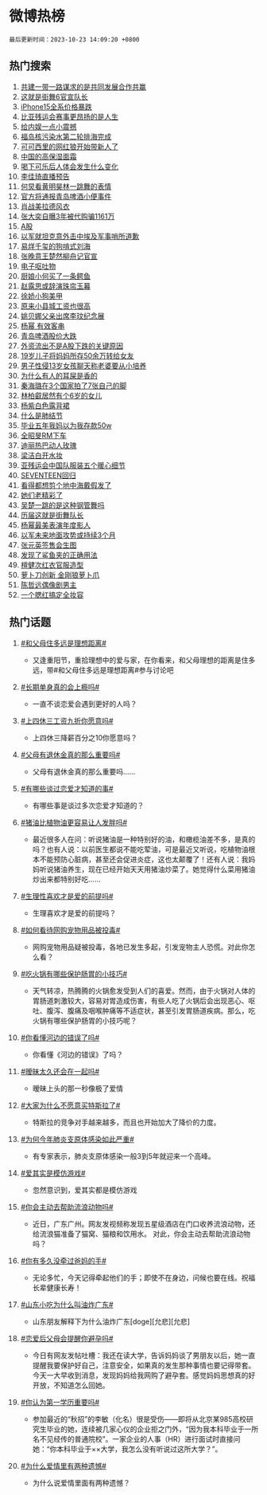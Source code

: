 # 微博热榜

`最后更新时间：2023-10-23 14:09:20 +0800`

## 热门搜索

1. [共建一带一路谋求的是共同发展合作共赢](https://m.weibo.cn/search?containerid=100103type%3D1%26t%3D10%26q%3D%23%E5%85%B1%E5%BB%BA%E4%B8%80%E5%B8%A6%E4%B8%80%E8%B7%AF%E8%B0%8B%E6%B1%82%E7%9A%84%E6%98%AF%E5%85%B1%E5%90%8C%E5%8F%91%E5%B1%95%E5%90%88%E4%BD%9C%E5%85%B1%E8%B5%A2%23&stream_entry_id=51&isnewpage=1&extparam=seat%3D1%26stream_entry_id%3D51%26q%3D%2523%25E5%2585%25B1%25E5%25BB%25BA%25E4%25B8%2580%25E5%25B8%25A6%25E4%25B8%2580%25E8%25B7%25AF%25E8%25B0%258B%25E6%25B1%2582%25E7%259A%2584%25E6%2598%25AF%25E5%2585%25B1%25E5%2590%258C%25E5%258F%2591%25E5%25B1%2595%25E5%2590%2588%25E4%25BD%259C%25E5%2585%25B1%25E8%25B5%25A2%2523%26c_type%3D51%26dgr%3D0%26cate%3D10103%26pos%3D0%26filter_type%3Drealtimehot%26display_time%3D1698041359%26pre_seqid%3D169804135913408175184)
1. [这就是街舞6官宣队长](https://m.weibo.cn/search?containerid=100103type%3D1%26t%3D10%26q%3D%23%E8%BF%99%E5%B0%B1%E6%98%AF%E8%A1%97%E8%88%9E6%E5%AE%98%E5%AE%A3%E9%98%9F%E9%95%BF%23&stream_entry_id=31&isnewpage=1&extparam=seat%3D1%26flag%3D2%26stream_entry_id%3D31%26filter_type%3Drealtimehot%26c_type%3D31%26dgr%3D0%26band_rank%3D1%26q%3D%2523%25E8%25BF%2599%25E5%25B0%25B1%25E6%2598%25AF%25E8%25A1%2597%25E8%2588%259E6%25E5%25AE%2598%25E5%25AE%25A3%25E9%2598%259F%25E9%2595%25BF%2523%26pos%3D0%26realpos%3D1%26lcate%3D5001%26cate%3D5001%26display_time%3D1698041359%26pre_seqid%3D169804135913408175184)
1. [iPhone15全系价格暴跌](https://m.weibo.cn/search?containerid=100103type%3D1%26t%3D10%26q%3D%23iPhone15%E5%85%A8%E7%B3%BB%E4%BB%B7%E6%A0%BC%E6%9A%B4%E8%B7%8C%23&stream_entry_id=31&isnewpage=1&extparam=seat%3D1%26flag%3D2%26stream_entry_id%3D31%26filter_type%3Drealtimehot%26c_type%3D31%26dgr%3D0%26band_rank%3D2%26q%3D%2523iPhone15%25E5%2585%25A8%25E7%25B3%25BB%25E4%25BB%25B7%25E6%25A0%25BC%25E6%259A%25B4%25E8%25B7%258C%2523%26pos%3D1%26realpos%3D2%26lcate%3D5001%26cate%3D5001%26display_time%3D1698041359%26pre_seqid%3D169804135913408175184)
1. [比亚残运会赛事更昂扬的是人生](https://m.weibo.cn/search?containerid=100103type%3D1%26t%3D10%26q%3D%23%E6%AF%94%E4%BA%9A%E6%AE%8B%E8%BF%90%E4%BC%9A%E8%B5%9B%E4%BA%8B%E6%9B%B4%E6%98%82%E6%89%AC%E7%9A%84%E6%98%AF%E4%BA%BA%E7%94%9F%23&stream_entry_id=31&isnewpage=1&extparam=seat%3D1%26flag%3D0%26stream_entry_id%3D31%26filter_type%3Drealtimehot%26c_type%3D31%26dgr%3D0%26band_rank%3D3%26q%3D%2523%25E6%25AF%2594%25E4%25BA%259A%25E6%25AE%258B%25E8%25BF%2590%25E4%25BC%259A%25E8%25B5%259B%25E4%25BA%258B%25E6%259B%25B4%25E6%2598%2582%25E6%2589%25AC%25E7%259A%2584%25E6%2598%25AF%25E4%25BA%25BA%25E7%2594%259F%2523%26pos%3D2%26realpos%3D3%26lcate%3D5001%26cate%3D5001%26display_time%3D1698041359%26pre_seqid%3D169804135913408175184)
1. [给内娱一点小震撼](https://m.weibo.cn/search?containerid=100103type%3D1%26t%3D10%26q%3D%23%E7%BB%99%E5%86%85%E5%A8%B1%E4%B8%80%E7%82%B9%E5%B0%8F%E9%9C%87%E6%92%BC%23&stream_entry_id=31&isnewpage=1&extparam=seat%3D1%26flag%3D1%26stream_entry_id%3D31%26filter_type%3Drealtimehot%26c_type%3D31%26dgr%3D0%26band_rank%3D4%26q%3D%2523%25E7%25BB%2599%25E5%2586%2585%25E5%25A8%25B1%25E4%25B8%2580%25E7%2582%25B9%25E5%25B0%258F%25E9%259C%2587%25E6%2592%25BC%2523%26pos%3D3%26realpos%3D4%26lcate%3D5001%26cate%3D5001%26display_time%3D1698041359%26pre_seqid%3D169804135913408175184)
1. [福岛核污染水第二轮排海完成](https://m.weibo.cn/search?containerid=100103type%3D1%26t%3D10%26q%3D%23%E7%A6%8F%E5%B2%9B%E6%A0%B8%E6%B1%A1%E6%9F%93%E6%B0%B4%E7%AC%AC%E4%BA%8C%E8%BD%AE%E6%8E%92%E6%B5%B7%E5%AE%8C%E6%88%90%23&stream_entry_id=31&isnewpage=1&extparam=seat%3D1%26flag%3D1%26stream_entry_id%3D31%26filter_type%3Drealtimehot%26c_type%3D31%26dgr%3D0%26band_rank%3D5%26q%3D%2523%25E7%25A6%258F%25E5%25B2%259B%25E6%25A0%25B8%25E6%25B1%25A1%25E6%259F%2593%25E6%25B0%25B4%25E7%25AC%25AC%25E4%25BA%258C%25E8%25BD%25AE%25E6%258E%2592%25E6%25B5%25B7%25E5%25AE%258C%25E6%2588%2590%2523%26pos%3D4%26realpos%3D5%26lcate%3D5001%26cate%3D5001%26display_time%3D1698041359%26pre_seqid%3D169804135913408175184)
1. [可可西里的网红狼开始带新人了](https://m.weibo.cn/search?containerid=100103type%3D1%26t%3D10%26q%3D%23%E5%8F%AF%E5%8F%AF%E8%A5%BF%E9%87%8C%E7%9A%84%E7%BD%91%E7%BA%A2%E7%8B%BC%E5%BC%80%E5%A7%8B%E5%B8%A6%E6%96%B0%E4%BA%BA%E4%BA%86%23&stream_entry_id=31&isnewpage=1&extparam=seat%3D1%26flag%3D1%26stream_entry_id%3D31%26filter_type%3Drealtimehot%26c_type%3D31%26dgr%3D0%26band_rank%3D6%26q%3D%2523%25E5%258F%25AF%25E5%258F%25AF%25E8%25A5%25BF%25E9%2587%258C%25E7%259A%2584%25E7%25BD%2591%25E7%25BA%25A2%25E7%258B%25BC%25E5%25BC%2580%25E5%25A7%258B%25E5%25B8%25A6%25E6%2596%25B0%25E4%25BA%25BA%25E4%25BA%2586%2523%26pos%3D5%26realpos%3D6%26lcate%3D5001%26cate%3D5001%26display_time%3D1698041359%26pre_seqid%3D169804135913408175184)
1. [中国的高保湿面霜](https://m.weibo.cn/search?containerid=100103type%3D1%26t%3D10%26q%3D%23%E4%B8%AD%E5%9B%BD%E7%9A%84%E9%AB%98%E4%BF%9D%E6%B9%BF%E9%9D%A2%E9%9C%9C%23&stream_entry_id=31&isnewpage=1&extparam=seat%3D1%26stream_entry_id%3D31%26filter_type%3Drealtimehot%26c_type%3D31%26adid%3D208569%26band_rank%3D7%26is_ad_pos%3D1%26dgr%3D0%26pos%3D6%26cate%3D5001%26lcate%3D5001%26topic_ad%3D1%26q%3D%2523%25E4%25B8%25AD%25E5%259B%25BD%25E7%259A%2584%25E9%25AB%2598%25E4%25BF%259D%25E6%25B9%25BF%25E9%259D%25A2%25E9%259C%259C%2523%26display_time%3D1698041359%26pre_seqid%3D169804135913408175184)
1. [喝下可乐后人体会发生什么变化](https://m.weibo.cn/search?containerid=100103type%3D1%26t%3D10%26q%3D%E5%96%9D%E4%B8%8B%E5%8F%AF%E4%B9%90%E5%90%8E%E4%BA%BA%E4%BD%93%E4%BC%9A%E5%8F%91%E7%94%9F%E4%BB%80%E4%B9%88%E5%8F%98%E5%8C%96&stream_entry_id=31&isnewpage=1&extparam=seat%3D1%26flag%3D1%26stream_entry_id%3D31%26filter_type%3Drealtimehot%26c_type%3D31%26dgr%3D0%26band_rank%3D7%26q%3D%25E5%2596%259D%25E4%25B8%258B%25E5%258F%25AF%25E4%25B9%2590%25E5%2590%258E%25E4%25BA%25BA%25E4%25BD%2593%25E4%25BC%259A%25E5%258F%2591%25E7%2594%259F%25E4%25BB%2580%25E4%25B9%2588%25E5%258F%2598%25E5%258C%2596%26pos%3D7%26realpos%3D7%26lcate%3D5001%26cate%3D5001%26display_time%3D1698041359%26pre_seqid%3D169804135913408175184)
1. [李佳琦直播预告](https://m.weibo.cn/search?containerid=100103type%3D1%26t%3D10%26q%3D%E6%9D%8E%E4%BD%B3%E7%90%A6%E7%9B%B4%E6%92%AD%E9%A2%84%E5%91%8A&stream_entry_id=31&isnewpage=1&extparam=seat%3D1%26flag%3D0%26stream_entry_id%3D31%26filter_type%3Drealtimehot%26c_type%3D31%26dgr%3D0%26band_rank%3D8%26q%3D%25E6%259D%258E%25E4%25BD%25B3%25E7%2590%25A6%25E7%259B%25B4%25E6%2592%25AD%25E9%25A2%2584%25E5%2591%258A%26pos%3D8%26realpos%3D8%26lcate%3D5001%26cate%3D5001%26display_time%3D1698041359%26pre_seqid%3D169804135913408175184)
1. [何炅看黄明昊林一跳舞的表情](https://m.weibo.cn/search?containerid=100103type%3D1%26t%3D10%26q%3D%23%E4%BD%95%E7%82%85%E7%9C%8B%E9%BB%84%E6%98%8E%E6%98%8A%E6%9E%97%E4%B8%80%E8%B7%B3%E8%88%9E%E7%9A%84%E8%A1%A8%E6%83%85%23&stream_entry_id=31&isnewpage=1&extparam=seat%3D1%26flag%3D1%26stream_entry_id%3D31%26filter_type%3Drealtimehot%26c_type%3D31%26dgr%3D0%26band_rank%3D9%26q%3D%2523%25E4%25BD%2595%25E7%2582%2585%25E7%259C%258B%25E9%25BB%2584%25E6%2598%258E%25E6%2598%258A%25E6%259E%2597%25E4%25B8%2580%25E8%25B7%25B3%25E8%2588%259E%25E7%259A%2584%25E8%25A1%25A8%25E6%2583%2585%2523%26pos%3D9%26realpos%3D9%26lcate%3D5001%26cate%3D5001%26display_time%3D1698041359%26pre_seqid%3D169804135913408175184)
1. [官方将通报青岛啤酒小便事件](https://m.weibo.cn/search?containerid=100103type%3D1%26t%3D10%26q%3D%23%E5%AE%98%E6%96%B9%E5%B0%86%E9%80%9A%E6%8A%A5%E9%9D%92%E5%B2%9B%E5%95%A4%E9%85%92%E5%B0%8F%E4%BE%BF%E4%BA%8B%E4%BB%B6%23&stream_entry_id=31&isnewpage=1&extparam=seat%3D1%26flag%3D1%26stream_entry_id%3D31%26filter_type%3Drealtimehot%26c_type%3D31%26dgr%3D0%26band_rank%3D10%26q%3D%2523%25E5%25AE%2598%25E6%2596%25B9%25E5%25B0%2586%25E9%2580%259A%25E6%258A%25A5%25E9%259D%2592%25E5%25B2%259B%25E5%2595%25A4%25E9%2585%2592%25E5%25B0%258F%25E4%25BE%25BF%25E4%25BA%258B%25E4%25BB%25B6%2523%26pos%3D10%26realpos%3D10%26lcate%3D5001%26cate%3D5001%26display_time%3D1698041359%26pre_seqid%3D169804135913408175184)
1. [肖战美拉德风衣](https://m.weibo.cn/search?containerid=100103type%3D1%26t%3D10%26q%3D%23%E8%82%96%E6%88%98%E7%BE%8E%E6%8B%89%E5%BE%B7%E9%A3%8E%E8%A1%A3%23&stream_entry_id=31&isnewpage=1&extparam=seat%3D1%26flag%3D1%26stream_entry_id%3D31%26filter_type%3Drealtimehot%26c_type%3D31%26dgr%3D0%26band_rank%3D11%26q%3D%2523%25E8%2582%2596%25E6%2588%2598%25E7%25BE%258E%25E6%258B%2589%25E5%25BE%25B7%25E9%25A3%258E%25E8%25A1%25A3%2523%26pos%3D11%26realpos%3D11%26lcate%3D5001%26cate%3D5001%26display_time%3D1698041359%26pre_seqid%3D169804135913408175184)
1. [张大奕自曝3年被代购骗1161万](https://m.weibo.cn/search?containerid=100103type%3D1%26t%3D10%26q%3D%23%E5%BC%A0%E5%A4%A7%E5%A5%95%E8%87%AA%E6%9B%9D3%E5%B9%B4%E8%A2%AB%E4%BB%A3%E8%B4%AD%E9%AA%971161%E4%B8%87%23&stream_entry_id=31&isnewpage=1&extparam=seat%3D1%26flag%3D2%26stream_entry_id%3D31%26filter_type%3Drealtimehot%26c_type%3D31%26dgr%3D0%26band_rank%3D12%26q%3D%2523%25E5%25BC%25A0%25E5%25A4%25A7%25E5%25A5%2595%25E8%2587%25AA%25E6%259B%259D3%25E5%25B9%25B4%25E8%25A2%25AB%25E4%25BB%25A3%25E8%25B4%25AD%25E9%25AA%25971161%25E4%25B8%2587%2523%26pos%3D12%26realpos%3D12%26lcate%3D5001%26cate%3D5001%26display_time%3D1698041359%26pre_seqid%3D169804135913408175184)
1. [A股](https://m.weibo.cn/search?containerid=100103type%3D1%26t%3D10%26q%3DA%E8%82%A1&stream_entry_id=31&isnewpage=1&extparam=seat%3D1%26flag%3D0%26stream_entry_id%3D31%26filter_type%3Drealtimehot%26c_type%3D31%26dgr%3D0%26band_rank%3D13%26q%3DA%25E8%2582%25A1%26pos%3D13%26realpos%3D13%26lcate%3D5001%26cate%3D5001%26display_time%3D1698041359%26pre_seqid%3D169804135913408175184)
1. [以军就坦克意外击中埃及军事哨所道歉](https://m.weibo.cn/search?containerid=100103type%3D1%26t%3D10%26q%3D%23%E4%BB%A5%E5%86%9B%E5%B0%B1%E5%9D%A6%E5%85%8B%E6%84%8F%E5%A4%96%E5%87%BB%E4%B8%AD%E5%9F%83%E5%8F%8A%E5%86%9B%E4%BA%8B%E5%93%A8%E6%89%80%E9%81%93%E6%AD%89%23&stream_entry_id=31&isnewpage=1&extparam=seat%3D1%26flag%3D0%26stream_entry_id%3D31%26filter_type%3Drealtimehot%26c_type%3D31%26dgr%3D0%26band_rank%3D14%26q%3D%2523%25E4%25BB%25A5%25E5%2586%259B%25E5%25B0%25B1%25E5%259D%25A6%25E5%2585%258B%25E6%2584%258F%25E5%25A4%2596%25E5%2587%25BB%25E4%25B8%25AD%25E5%259F%2583%25E5%258F%258A%25E5%2586%259B%25E4%25BA%258B%25E5%2593%25A8%25E6%2589%2580%25E9%2581%2593%25E6%25AD%2589%2523%26pos%3D14%26realpos%3D14%26lcate%3D5001%26cate%3D5001%26display_time%3D1698041359%26pre_seqid%3D169804135913408175184)
1. [易烊千玺的狗啃式刘海](https://m.weibo.cn/search?containerid=100103type%3D1%26t%3D10%26q%3D%23%E6%98%93%E7%83%8A%E5%8D%83%E7%8E%BA%E7%9A%84%E7%8B%97%E5%95%83%E5%BC%8F%E5%88%98%E6%B5%B7%23&stream_entry_id=31&isnewpage=1&extparam=seat%3D1%26flag%3D0%26stream_entry_id%3D31%26filter_type%3Drealtimehot%26c_type%3D31%26dgr%3D0%26band_rank%3D15%26q%3D%2523%25E6%2598%2593%25E7%2583%258A%25E5%258D%2583%25E7%258E%25BA%25E7%259A%2584%25E7%258B%2597%25E5%2595%2583%25E5%25BC%258F%25E5%2588%2598%25E6%25B5%25B7%2523%26pos%3D15%26realpos%3D15%26lcate%3D5001%26cate%3D5001%26display_time%3D1698041359%26pre_seqid%3D169804135913408175184)
1. [张晚意王楚然柳舟记官宣](https://m.weibo.cn/search?containerid=100103type%3D1%26t%3D10%26q%3D%23%E5%BC%A0%E6%99%9A%E6%84%8F%E7%8E%8B%E6%A5%9A%E7%84%B6%E6%9F%B3%E8%88%9F%E8%AE%B0%E5%AE%98%E5%AE%A3%23&stream_entry_id=31&isnewpage=1&extparam=seat%3D1%26flag%3D0%26stream_entry_id%3D31%26filter_type%3Drealtimehot%26c_type%3D31%26dgr%3D0%26band_rank%3D16%26q%3D%2523%25E5%25BC%25A0%25E6%2599%259A%25E6%2584%258F%25E7%258E%258B%25E6%25A5%259A%25E7%2584%25B6%25E6%259F%25B3%25E8%2588%259F%25E8%25AE%25B0%25E5%25AE%2598%25E5%25AE%25A3%2523%26pos%3D16%26realpos%3D16%26lcate%3D5001%26cate%3D5001%26display_time%3D1698041359%26pre_seqid%3D169804135913408175184)
1. [电子呕吐物](https://m.weibo.cn/search?containerid=100103type%3D1%26t%3D10%26q%3D%E7%94%B5%E5%AD%90%E5%91%95%E5%90%90%E7%89%A9&stream_entry_id=31&isnewpage=1&extparam=seat%3D1%26flag%3D0%26stream_entry_id%3D31%26filter_type%3Drealtimehot%26c_type%3D31%26dgr%3D0%26band_rank%3D17%26q%3D%25E7%2594%25B5%25E5%25AD%2590%25E5%2591%2595%25E5%2590%2590%25E7%2589%25A9%26pos%3D17%26realpos%3D17%26lcate%3D5001%26cate%3D5001%26display_time%3D1698041359%26pre_seqid%3D169804135913408175184)
1. [厨娘小何买了一条鳄鱼](https://m.weibo.cn/search?containerid=100103type%3D1%26t%3D10%26q%3D%23%E5%8E%A8%E5%A8%98%E5%B0%8F%E4%BD%95%E4%B9%B0%E4%BA%86%E4%B8%80%E6%9D%A1%E9%B3%84%E9%B1%BC%23&stream_entry_id=31&isnewpage=1&extparam=seat%3D1%26flag%3D0%26stream_entry_id%3D31%26filter_type%3Drealtimehot%26c_type%3D31%26dgr%3D0%26band_rank%3D18%26q%3D%2523%25E5%258E%25A8%25E5%25A8%2598%25E5%25B0%258F%25E4%25BD%2595%25E4%25B9%25B0%25E4%25BA%2586%25E4%25B8%2580%25E6%259D%25A1%25E9%25B3%2584%25E9%25B1%25BC%2523%26pos%3D18%26realpos%3D18%26lcate%3D5001%26cate%3D5001%26display_time%3D1698041359%26pre_seqid%3D169804135913408175184)
1. [赵露思或辞演珠帘玉幕](https://m.weibo.cn/search?containerid=100103type%3D1%26t%3D10%26q%3D%E8%B5%B5%E9%9C%B2%E6%80%9D%E6%88%96%E8%BE%9E%E6%BC%94%E7%8F%A0%E5%B8%98%E7%8E%89%E5%B9%95&stream_entry_id=31&isnewpage=1&extparam=seat%3D1%26flag%3D0%26stream_entry_id%3D31%26filter_type%3Drealtimehot%26c_type%3D31%26dgr%3D0%26band_rank%3D19%26q%3D%25E8%25B5%25B5%25E9%259C%25B2%25E6%2580%259D%25E6%2588%2596%25E8%25BE%259E%25E6%25BC%2594%25E7%258F%25A0%25E5%25B8%2598%25E7%258E%2589%25E5%25B9%2595%26pos%3D19%26realpos%3D19%26lcate%3D5001%26cate%3D5001%26display_time%3D1698041359%26pre_seqid%3D169804135913408175184)
1. [徐娇小狗美甲](https://m.weibo.cn/search?containerid=100103type%3D1%26t%3D10%26q%3D%23%E5%BE%90%E5%A8%87%E5%B0%8F%E7%8B%97%E7%BE%8E%E7%94%B2%23&stream_entry_id=31&isnewpage=1&extparam=seat%3D1%26flag%3D0%26stream_entry_id%3D31%26filter_type%3Drealtimehot%26c_type%3D31%26dgr%3D0%26band_rank%3D20%26q%3D%2523%25E5%25BE%2590%25E5%25A8%2587%25E5%25B0%258F%25E7%258B%2597%25E7%25BE%258E%25E7%2594%25B2%2523%26pos%3D20%26realpos%3D20%26lcate%3D5001%26cate%3D5001%26display_time%3D1698041359%26pre_seqid%3D169804135913408175184)
1. [原来小县城工资也很高](https://m.weibo.cn/search?containerid=100103type%3D1%26t%3D10%26q%3D%23%E5%8E%9F%E6%9D%A5%E5%B0%8F%E5%8E%BF%E5%9F%8E%E5%B7%A5%E8%B5%84%E4%B9%9F%E5%BE%88%E9%AB%98%23&stream_entry_id=31&isnewpage=1&extparam=seat%3D1%26flag%3D1%26stream_entry_id%3D31%26filter_type%3Drealtimehot%26c_type%3D31%26dgr%3D0%26band_rank%3D21%26q%3D%2523%25E5%258E%259F%25E6%259D%25A5%25E5%25B0%258F%25E5%258E%25BF%25E5%259F%258E%25E5%25B7%25A5%25E8%25B5%2584%25E4%25B9%259F%25E5%25BE%2588%25E9%25AB%2598%2523%26pos%3D21%26realpos%3D21%26lcate%3D5001%26cate%3D5001%26display_time%3D1698041359%26pre_seqid%3D169804135913408175184)
1. [姚贝娜父亲出席李玟纪念展](https://m.weibo.cn/search?containerid=100103type%3D1%26t%3D10%26q%3D%23%E5%A7%9A%E8%B4%9D%E5%A8%9C%E7%88%B6%E4%BA%B2%E5%87%BA%E5%B8%AD%E6%9D%8E%E7%8E%9F%E7%BA%AA%E5%BF%B5%E5%B1%95%23&stream_entry_id=31&isnewpage=1&extparam=seat%3D1%26flag%3D2%26stream_entry_id%3D31%26filter_type%3Drealtimehot%26c_type%3D31%26dgr%3D0%26band_rank%3D22%26q%3D%2523%25E5%25A7%259A%25E8%25B4%259D%25E5%25A8%259C%25E7%2588%25B6%25E4%25BA%25B2%25E5%2587%25BA%25E5%25B8%25AD%25E6%259D%258E%25E7%258E%259F%25E7%25BA%25AA%25E5%25BF%25B5%25E5%25B1%2595%2523%26pos%3D22%26realpos%3D22%26lcate%3D5001%26cate%3D5001%26display_time%3D1698041359%26pre_seqid%3D169804135913408175184)
1. [杨幂 有效客串](https://m.weibo.cn/search?containerid=100103type%3D1%26t%3D10%26q%3D%E6%9D%A8%E5%B9%82+%E6%9C%89%E6%95%88%E5%AE%A2%E4%B8%B2&stream_entry_id=31&isnewpage=1&extparam=seat%3D1%26flag%3D1%26stream_entry_id%3D31%26filter_type%3Drealtimehot%26c_type%3D31%26dgr%3D0%26band_rank%3D23%26q%3D%25E6%259D%25A8%25E5%25B9%2582%2520%25E6%259C%2589%25E6%2595%2588%25E5%25AE%25A2%25E4%25B8%25B2%26pos%3D23%26realpos%3D23%26lcate%3D5001%26cate%3D5001%26display_time%3D1698041359%26pre_seqid%3D169804135913408175184)
1. [青岛啤酒股价大跌](https://m.weibo.cn/search?containerid=100103type%3D1%26t%3D10%26q%3D%23%E9%9D%92%E5%B2%9B%E5%95%A4%E9%85%92%E8%82%A1%E4%BB%B7%E5%A4%A7%E8%B7%8C%23&stream_entry_id=31&isnewpage=1&extparam=seat%3D1%26flag%3D0%26stream_entry_id%3D31%26filter_type%3Drealtimehot%26c_type%3D31%26dgr%3D0%26band_rank%3D24%26q%3D%2523%25E9%259D%2592%25E5%25B2%259B%25E5%2595%25A4%25E9%2585%2592%25E8%2582%25A1%25E4%25BB%25B7%25E5%25A4%25A7%25E8%25B7%258C%2523%26pos%3D24%26realpos%3D24%26lcate%3D5001%26cate%3D5001%26display_time%3D1698041359%26pre_seqid%3D169804135913408175184)
1. [外资流出不是A股下跌的关键原因](https://m.weibo.cn/search?containerid=100103type%3D1%26t%3D10%26q%3D%23%E5%A4%96%E8%B5%84%E6%B5%81%E5%87%BA%E4%B8%8D%E6%98%AFA%E8%82%A1%E4%B8%8B%E8%B7%8C%E7%9A%84%E5%85%B3%E9%94%AE%E5%8E%9F%E5%9B%A0%23&stream_entry_id=31&isnewpage=1&extparam=seat%3D1%26flag%3D1%26stream_entry_id%3D31%26filter_type%3Drealtimehot%26c_type%3D31%26dgr%3D0%26band_rank%3D25%26q%3D%2523%25E5%25A4%2596%25E8%25B5%2584%25E6%25B5%2581%25E5%2587%25BA%25E4%25B8%258D%25E6%2598%25AFA%25E8%2582%25A1%25E4%25B8%258B%25E8%25B7%258C%25E7%259A%2584%25E5%2585%25B3%25E9%2594%25AE%25E5%258E%259F%25E5%259B%25A0%2523%26pos%3D25%26realpos%3D25%26lcate%3D5001%26cate%3D5001%26display_time%3D1698041359%26pre_seqid%3D169804135913408175184)
1. [19岁儿子将妈妈所存50余万转给女友](https://m.weibo.cn/search?containerid=100103type%3D1%26t%3D10%26q%3D%2319%E5%B2%81%E5%84%BF%E5%AD%90%E5%B0%86%E5%A6%88%E5%A6%88%E6%89%80%E5%AD%9850%E4%BD%99%E4%B8%87%E8%BD%AC%E7%BB%99%E5%A5%B3%E5%8F%8B%23&stream_entry_id=31&isnewpage=1&extparam=seat%3D1%26flag%3D1%26stream_entry_id%3D31%26filter_type%3Drealtimehot%26c_type%3D31%26dgr%3D0%26band_rank%3D26%26q%3D%252319%25E5%25B2%2581%25E5%2584%25BF%25E5%25AD%2590%25E5%25B0%2586%25E5%25A6%2588%25E5%25A6%2588%25E6%2589%2580%25E5%25AD%259850%25E4%25BD%2599%25E4%25B8%2587%25E8%25BD%25AC%25E7%25BB%2599%25E5%25A5%25B3%25E5%258F%258B%2523%26pos%3D26%26realpos%3D26%26lcate%3D5001%26cate%3D5001%26display_time%3D1698041359%26pre_seqid%3D169804135913408175184)
1. [男子性侵13岁女孩聊天称老婆要从小培养](https://m.weibo.cn/search?containerid=100103type%3D1%26t%3D10%26q%3D%23%E7%94%B7%E5%AD%90%E6%80%A7%E4%BE%B513%E5%B2%81%E5%A5%B3%E5%AD%A9%E8%81%8A%E5%A4%A9%E7%A7%B0%E8%80%81%E5%A9%86%E8%A6%81%E4%BB%8E%E5%B0%8F%E5%9F%B9%E5%85%BB%23&stream_entry_id=31&isnewpage=1&extparam=seat%3D1%26flag%3D0%26stream_entry_id%3D31%26filter_type%3Drealtimehot%26c_type%3D31%26dgr%3D0%26band_rank%3D27%26q%3D%2523%25E7%2594%25B7%25E5%25AD%2590%25E6%2580%25A7%25E4%25BE%25B513%25E5%25B2%2581%25E5%25A5%25B3%25E5%25AD%25A9%25E8%2581%258A%25E5%25A4%25A9%25E7%25A7%25B0%25E8%2580%2581%25E5%25A9%2586%25E8%25A6%2581%25E4%25BB%258E%25E5%25B0%258F%25E5%259F%25B9%25E5%2585%25BB%2523%26pos%3D27%26realpos%3D27%26lcate%3D5001%26cate%3D5001%26display_time%3D1698041359%26pre_seqid%3D169804135913408175184)
1. [为什么有人的耳屎是香的](https://m.weibo.cn/search?containerid=100103type%3D1%26t%3D10%26q%3D%E4%B8%BA%E4%BB%80%E4%B9%88%E6%9C%89%E4%BA%BA%E7%9A%84%E8%80%B3%E5%B1%8E%E6%98%AF%E9%A6%99%E7%9A%84&stream_entry_id=31&isnewpage=1&extparam=seat%3D1%26flag%3D1%26stream_entry_id%3D31%26filter_type%3Drealtimehot%26c_type%3D31%26dgr%3D0%26band_rank%3D28%26q%3D%25E4%25B8%25BA%25E4%25BB%2580%25E4%25B9%2588%25E6%259C%2589%25E4%25BA%25BA%25E7%259A%2584%25E8%2580%25B3%25E5%25B1%258E%25E6%2598%25AF%25E9%25A6%2599%25E7%259A%2584%26pos%3D28%26realpos%3D28%26lcate%3D5001%26cate%3D5001%26display_time%3D1698041359%26pre_seqid%3D169804135913408175184)
1. [秦海璐在3个国家拍了7张自己的脚](https://m.weibo.cn/search?containerid=100103type%3D1%26t%3D10%26q%3D%23%E7%A7%A6%E6%B5%B7%E7%92%90%E5%9C%A83%E4%B8%AA%E5%9B%BD%E5%AE%B6%E6%8B%8D%E4%BA%867%E5%BC%A0%E8%87%AA%E5%B7%B1%E7%9A%84%E8%84%9A%23&stream_entry_id=31&isnewpage=1&extparam=seat%3D1%26flag%3D0%26stream_entry_id%3D31%26filter_type%3Drealtimehot%26c_type%3D31%26dgr%3D0%26band_rank%3D29%26q%3D%2523%25E7%25A7%25A6%25E6%25B5%25B7%25E7%2592%2590%25E5%259C%25A83%25E4%25B8%25AA%25E5%259B%25BD%25E5%25AE%25B6%25E6%258B%258D%25E4%25BA%25867%25E5%25BC%25A0%25E8%2587%25AA%25E5%25B7%25B1%25E7%259A%2584%25E8%2584%259A%2523%26pos%3D29%26realpos%3D29%26lcate%3D5001%26cate%3D5001%26display_time%3D1698041359%26pre_seqid%3D169804135913408175184)
1. [林柏叡居然有个6岁的女儿](https://m.weibo.cn/search?containerid=100103type%3D1%26t%3D10%26q%3D%E6%9E%97%E6%9F%8F%E5%8F%A1%E5%B1%85%E7%84%B6%E6%9C%89%E4%B8%AA6%E5%B2%81%E7%9A%84%E5%A5%B3%E5%84%BF&stream_entry_id=31&isnewpage=1&extparam=seat%3D1%26flag%3D0%26stream_entry_id%3D31%26filter_type%3Drealtimehot%26c_type%3D31%26dgr%3D0%26band_rank%3D30%26q%3D%25E6%259E%2597%25E6%259F%258F%25E5%258F%25A1%25E5%25B1%2585%25E7%2584%25B6%25E6%259C%2589%25E4%25B8%25AA6%25E5%25B2%2581%25E7%259A%2584%25E5%25A5%25B3%25E5%2584%25BF%26pos%3D30%26realpos%3D30%26lcate%3D5001%26cate%3D5001%26display_time%3D1698041359%26pre_seqid%3D169804135913408175184)
1. [杨紫白色露背裙](https://m.weibo.cn/search?containerid=100103type%3D1%26t%3D10%26q%3D%23%E6%9D%A8%E7%B4%AB%E7%99%BD%E8%89%B2%E9%9C%B2%E8%83%8C%E8%A3%99%23&stream_entry_id=31&isnewpage=1&extparam=seat%3D1%26flag%3D1%26stream_entry_id%3D31%26filter_type%3Drealtimehot%26c_type%3D31%26dgr%3D0%26band_rank%3D31%26q%3D%2523%25E6%259D%25A8%25E7%25B4%25AB%25E7%2599%25BD%25E8%2589%25B2%25E9%259C%25B2%25E8%2583%258C%25E8%25A3%2599%2523%26pos%3D31%26realpos%3D31%26lcate%3D5001%26cate%3D5001%26display_time%3D1698041359%26pre_seqid%3D169804135913408175184)
1. [什么是肺结节](https://m.weibo.cn/search?containerid=100103type%3D1%26t%3D10%26q%3D%23%E4%BB%80%E4%B9%88%E6%98%AF%E8%82%BA%E7%BB%93%E8%8A%82%23&stream_entry_id=31&isnewpage=1&extparam=seat%3D1%26flag%3D0%26stream_entry_id%3D31%26filter_type%3Drealtimehot%26c_type%3D31%26dgr%3D0%26band_rank%3D32%26q%3D%2523%25E4%25BB%2580%25E4%25B9%2588%25E6%2598%25AF%25E8%2582%25BA%25E7%25BB%2593%25E8%258A%2582%2523%26pos%3D32%26realpos%3D32%26lcate%3D5001%26cate%3D5001%26display_time%3D1698041359%26pre_seqid%3D169804135913408175184)
1. [毕业五年我妈以为我存款50w](https://m.weibo.cn/search?containerid=100103type%3D1%26t%3D10%26q%3D%23%E6%AF%95%E4%B8%9A%E4%BA%94%E5%B9%B4%E6%88%91%E5%A6%88%E4%BB%A5%E4%B8%BA%E6%88%91%E5%AD%98%E6%AC%BE50w%23&stream_entry_id=31&isnewpage=1&extparam=seat%3D1%26flag%3D0%26stream_entry_id%3D31%26filter_type%3Drealtimehot%26c_type%3D31%26dgr%3D0%26band_rank%3D33%26q%3D%2523%25E6%25AF%2595%25E4%25B8%259A%25E4%25BA%2594%25E5%25B9%25B4%25E6%2588%2591%25E5%25A6%2588%25E4%25BB%25A5%25E4%25B8%25BA%25E6%2588%2591%25E5%25AD%2598%25E6%25AC%25BE50w%2523%26pos%3D33%26realpos%3D33%26lcate%3D5001%26cate%3D5001%26display_time%3D1698041359%26pre_seqid%3D169804135913408175184)
1. [全昭旻RM下车](https://m.weibo.cn/search?containerid=100103type%3D1%26t%3D10%26q%3D%E5%85%A8%E6%98%AD%E6%97%BBRM%E4%B8%8B%E8%BD%A6&stream_entry_id=31&isnewpage=1&extparam=seat%3D1%26flag%3D0%26stream_entry_id%3D31%26filter_type%3Drealtimehot%26c_type%3D31%26dgr%3D0%26band_rank%3D34%26q%3D%25E5%2585%25A8%25E6%2598%25AD%25E6%2597%25BBRM%25E4%25B8%258B%25E8%25BD%25A6%26pos%3D34%26realpos%3D34%26lcate%3D5001%26cate%3D5001%26display_time%3D1698041359%26pre_seqid%3D169804135913408175184)
1. [迪丽热巴动人玫瑰](https://m.weibo.cn/search?containerid=100103type%3D1%26t%3D10%26q%3D%23%E8%BF%AA%E4%B8%BD%E7%83%AD%E5%B7%B4%E5%8A%A8%E4%BA%BA%E7%8E%AB%E7%91%B0%23&stream_entry_id=31&isnewpage=1&extparam=seat%3D1%26flag%3D1%26stream_entry_id%3D31%26filter_type%3Drealtimehot%26c_type%3D31%26dgr%3D0%26band_rank%3D35%26q%3D%2523%25E8%25BF%25AA%25E4%25B8%25BD%25E7%2583%25AD%25E5%25B7%25B4%25E5%258A%25A8%25E4%25BA%25BA%25E7%258E%25AB%25E7%2591%25B0%2523%26pos%3D35%26realpos%3D35%26lcate%3D5001%26cate%3D5001%26display_time%3D1698041359%26pre_seqid%3D169804135913408175184)
1. [梁洁白开水妆](https://m.weibo.cn/search?containerid=100103type%3D1%26t%3D10%26q%3D%23%E6%A2%81%E6%B4%81%E7%99%BD%E5%BC%80%E6%B0%B4%E5%A6%86%23&stream_entry_id=31&isnewpage=1&extparam=seat%3D1%26flag%3D1%26stream_entry_id%3D31%26filter_type%3Drealtimehot%26c_type%3D31%26dgr%3D0%26band_rank%3D36%26q%3D%2523%25E6%25A2%2581%25E6%25B4%2581%25E7%2599%25BD%25E5%25BC%2580%25E6%25B0%25B4%25E5%25A6%2586%2523%26pos%3D36%26realpos%3D36%26lcate%3D5001%26cate%3D5001%26display_time%3D1698041359%26pre_seqid%3D169804135913408175184)
1. [亚残运会中国队服装五个暖心细节](https://m.weibo.cn/search?containerid=100103type%3D1%26t%3D10%26q%3D%23%E4%BA%9A%E6%AE%8B%E8%BF%90%E4%BC%9A%E4%B8%AD%E5%9B%BD%E9%98%9F%E6%9C%8D%E8%A3%85%E4%BA%94%E4%B8%AA%E6%9A%96%E5%BF%83%E7%BB%86%E8%8A%82%23&stream_entry_id=31&isnewpage=1&extparam=seat%3D1%26flag%3D32768%26stream_entry_id%3D31%26filter_type%3Drealtimehot%26c_type%3D31%26dgr%3D0%26band_rank%3D37%26q%3D%2523%25E4%25BA%259A%25E6%25AE%258B%25E8%25BF%2590%25E4%25BC%259A%25E4%25B8%25AD%25E5%259B%25BD%25E9%2598%259F%25E6%259C%258D%25E8%25A3%2585%25E4%25BA%2594%25E4%25B8%25AA%25E6%259A%2596%25E5%25BF%2583%25E7%25BB%2586%25E8%258A%2582%2523%26pos%3D37%26realpos%3D37%26lcate%3D5001%26cate%3D5001%26display_time%3D1698041359%26pre_seqid%3D169804135913408175184)
1. [SEVENTEEN回归](https://m.weibo.cn/search?containerid=100103type%3D1%26t%3D10%26q%3DSEVENTEEN%E5%9B%9E%E5%BD%92&stream_entry_id=31&isnewpage=1&extparam=seat%3D1%26flag%3D1%26stream_entry_id%3D31%26filter_type%3Drealtimehot%26c_type%3D31%26dgr%3D0%26band_rank%3D38%26q%3DSEVENTEEN%25E5%259B%259E%25E5%25BD%2592%26pos%3D38%26realpos%3D38%26lcate%3D5001%26cate%3D5001%26display_time%3D1698041359%26pre_seqid%3D169804135913408175184)
1. [看得都想剪个地中海戴假发了](https://m.weibo.cn/search?containerid=100103type%3D1%26t%3D10%26q%3D%E7%9C%8B%E5%BE%97%E9%83%BD%E6%83%B3%E5%89%AA%E4%B8%AA%E5%9C%B0%E4%B8%AD%E6%B5%B7%E6%88%B4%E5%81%87%E5%8F%91%E4%BA%86&stream_entry_id=31&isnewpage=1&extparam=seat%3D1%26flag%3D1%26stream_entry_id%3D31%26filter_type%3Drealtimehot%26c_type%3D31%26dgr%3D0%26band_rank%3D39%26q%3D%25E7%259C%258B%25E5%25BE%2597%25E9%2583%25BD%25E6%2583%25B3%25E5%2589%25AA%25E4%25B8%25AA%25E5%259C%25B0%25E4%25B8%25AD%25E6%25B5%25B7%25E6%2588%25B4%25E5%2581%2587%25E5%258F%2591%25E4%25BA%2586%26pos%3D39%26realpos%3D39%26lcate%3D5001%26cate%3D5001%26display_time%3D1698041359%26pre_seqid%3D169804135913408175184)
1. [她们老精彩了](https://m.weibo.cn/search?containerid=100103type%3D1%26t%3D10%26q%3D%23%E5%A5%B9%E4%BB%AC%E8%80%81%E7%B2%BE%E5%BD%A9%E4%BA%86%23&stream_entry_id=31&isnewpage=1&extparam=seat%3D1%26flag%3D32768%26stream_entry_id%3D31%26filter_type%3Drealtimehot%26c_type%3D31%26dgr%3D0%26band_rank%3D40%26q%3D%2523%25E5%25A5%25B9%25E4%25BB%25AC%25E8%2580%2581%25E7%25B2%25BE%25E5%25BD%25A9%25E4%25BA%2586%2523%26pos%3D40%26realpos%3D40%26lcate%3D5001%26cate%3D5001%26display_time%3D1698041359%26pre_seqid%3D169804135913408175184)
1. [吴楚一跳的是这种钢管舞吗](https://m.weibo.cn/search?containerid=100103type%3D1%26t%3D10%26q%3D%E5%90%B4%E6%A5%9A%E4%B8%80%E8%B7%B3%E7%9A%84%E6%98%AF%E8%BF%99%E7%A7%8D%E9%92%A2%E7%AE%A1%E8%88%9E%E5%90%97&stream_entry_id=31&isnewpage=1&extparam=seat%3D1%26flag%3D0%26stream_entry_id%3D31%26filter_type%3Drealtimehot%26c_type%3D31%26dgr%3D0%26band_rank%3D41%26q%3D%25E5%2590%25B4%25E6%25A5%259A%25E4%25B8%2580%25E8%25B7%25B3%25E7%259A%2584%25E6%2598%25AF%25E8%25BF%2599%25E7%25A7%258D%25E9%2592%25A2%25E7%25AE%25A1%25E8%2588%259E%25E5%2590%2597%26pos%3D41%26realpos%3D41%26lcate%3D5001%26cate%3D5001%26display_time%3D1698041359%26pre_seqid%3D169804135913408175184)
1. [历届这就是街舞队长](https://m.weibo.cn/search?containerid=100103type%3D1%26t%3D10%26q%3D%23%E5%8E%86%E5%B1%8A%E8%BF%99%E5%B0%B1%E6%98%AF%E8%A1%97%E8%88%9E%E9%98%9F%E9%95%BF%23&stream_entry_id=31&isnewpage=1&extparam=seat%3D1%26flag%3D0%26stream_entry_id%3D31%26filter_type%3Drealtimehot%26c_type%3D31%26dgr%3D0%26band_rank%3D42%26q%3D%2523%25E5%258E%2586%25E5%25B1%258A%25E8%25BF%2599%25E5%25B0%25B1%25E6%2598%25AF%25E8%25A1%2597%25E8%2588%259E%25E9%2598%259F%25E9%2595%25BF%2523%26pos%3D42%26realpos%3D42%26lcate%3D5001%26cate%3D5001%26display_time%3D1698041359%26pre_seqid%3D169804135913408175184)
1. [杨幂最美表演年度影人](https://m.weibo.cn/search?containerid=100103type%3D1%26t%3D10%26q%3D%23%E6%9D%A8%E5%B9%82%E6%9C%80%E7%BE%8E%E8%A1%A8%E6%BC%94%E5%B9%B4%E5%BA%A6%E5%BD%B1%E4%BA%BA%23&stream_entry_id=31&isnewpage=1&extparam=seat%3D1%26flag%3D1%26stream_entry_id%3D31%26filter_type%3Drealtimehot%26c_type%3D31%26dgr%3D0%26band_rank%3D43%26q%3D%2523%25E6%259D%25A8%25E5%25B9%2582%25E6%259C%2580%25E7%25BE%258E%25E8%25A1%25A8%25E6%25BC%2594%25E5%25B9%25B4%25E5%25BA%25A6%25E5%25BD%25B1%25E4%25BA%25BA%2523%26pos%3D43%26realpos%3D43%26lcate%3D5001%26cate%3D5001%26display_time%3D1698041359%26pre_seqid%3D169804135913408175184)
1. [以军未来地面攻势或持续3个月](https://m.weibo.cn/search?containerid=100103type%3D1%26t%3D10%26q%3D%23%E4%BB%A5%E5%86%9B%E6%9C%AA%E6%9D%A5%E5%9C%B0%E9%9D%A2%E6%94%BB%E5%8A%BF%E6%88%96%E6%8C%81%E7%BB%AD3%E4%B8%AA%E6%9C%88%23&stream_entry_id=31&isnewpage=1&extparam=seat%3D1%26flag%3D1%26stream_entry_id%3D31%26filter_type%3Drealtimehot%26c_type%3D31%26dgr%3D0%26band_rank%3D44%26q%3D%2523%25E4%25BB%25A5%25E5%2586%259B%25E6%259C%25AA%25E6%259D%25A5%25E5%259C%25B0%25E9%259D%25A2%25E6%2594%25BB%25E5%258A%25BF%25E6%2588%2596%25E6%258C%2581%25E7%25BB%25AD3%25E4%25B8%25AA%25E6%259C%2588%2523%26pos%3D44%26realpos%3D44%26lcate%3D5001%26cate%3D5001%26display_time%3D1698041359%26pre_seqid%3D169804135913408175184)
1. [张元英签售会生图](https://m.weibo.cn/search?containerid=100103type%3D1%26t%3D10%26q%3D%23%E5%BC%A0%E5%85%83%E8%8B%B1%E7%AD%BE%E5%94%AE%E4%BC%9A%E7%94%9F%E5%9B%BE%23&stream_entry_id=31&isnewpage=1&extparam=seat%3D1%26flag%3D1%26stream_entry_id%3D31%26filter_type%3Drealtimehot%26c_type%3D31%26dgr%3D0%26band_rank%3D45%26q%3D%2523%25E5%25BC%25A0%25E5%2585%2583%25E8%258B%25B1%25E7%25AD%25BE%25E5%2594%25AE%25E4%25BC%259A%25E7%2594%259F%25E5%259B%25BE%2523%26pos%3D45%26realpos%3D45%26lcate%3D5001%26cate%3D5001%26display_time%3D1698041359%26pre_seqid%3D169804135913408175184)
1. [发现了鲨鱼夹的正确用法](https://m.weibo.cn/search?containerid=100103type%3D1%26t%3D10%26q%3D%23%E5%8F%91%E7%8E%B0%E4%BA%86%E9%B2%A8%E9%B1%BC%E5%A4%B9%E7%9A%84%E6%AD%A3%E7%A1%AE%E7%94%A8%E6%B3%95%23&stream_entry_id=31&isnewpage=1&extparam=seat%3D1%26flag%3D0%26stream_entry_id%3D31%26filter_type%3Drealtimehot%26c_type%3D31%26dgr%3D0%26band_rank%3D46%26q%3D%2523%25E5%258F%2591%25E7%258E%25B0%25E4%25BA%2586%25E9%25B2%25A8%25E9%25B1%25BC%25E5%25A4%25B9%25E7%259A%2584%25E6%25AD%25A3%25E7%25A1%25AE%25E7%2594%25A8%25E6%25B3%2595%2523%26pos%3D46%26realpos%3D46%26lcate%3D5001%26cate%3D5001%26display_time%3D1698041359%26pre_seqid%3D169804135913408175184)
1. [檀健次红衣官服造型](https://m.weibo.cn/search?containerid=100103type%3D1%26t%3D10%26q%3D%23%E6%AA%80%E5%81%A5%E6%AC%A1%E7%BA%A2%E8%A1%A3%E5%AE%98%E6%9C%8D%E9%80%A0%E5%9E%8B%23&stream_entry_id=31&isnewpage=1&extparam=seat%3D1%26flag%3D0%26stream_entry_id%3D31%26filter_type%3Drealtimehot%26c_type%3D31%26dgr%3D0%26band_rank%3D47%26q%3D%2523%25E6%25AA%2580%25E5%2581%25A5%25E6%25AC%25A1%25E7%25BA%25A2%25E8%25A1%25A3%25E5%25AE%2598%25E6%259C%258D%25E9%2580%25A0%25E5%259E%258B%2523%26pos%3D47%26realpos%3D47%26lcate%3D5001%26cate%3D5001%26display_time%3D1698041359%26pre_seqid%3D169804135913408175184)
1. [萝卜刀创新 金刚狼萝卜爪](https://m.weibo.cn/search?containerid=100103type%3D1%26t%3D10%26q%3D%E8%90%9D%E5%8D%9C%E5%88%80%E5%88%9B%E6%96%B0+%E9%87%91%E5%88%9A%E7%8B%BC%E8%90%9D%E5%8D%9C%E7%88%AA&stream_entry_id=31&isnewpage=1&extparam=seat%3D1%26flag%3D0%26stream_entry_id%3D31%26filter_type%3Drealtimehot%26c_type%3D31%26dgr%3D0%26band_rank%3D48%26q%3D%25E8%2590%259D%25E5%258D%259C%25E5%2588%2580%25E5%2588%259B%25E6%2596%25B0%2520%25E9%2587%2591%25E5%2588%259A%25E7%258B%25BC%25E8%2590%259D%25E5%258D%259C%25E7%2588%25AA%26pos%3D48%26realpos%3D48%26lcate%3D5001%26cate%3D5001%26display_time%3D1698041359%26pre_seqid%3D169804135913408175184)
1. [陈哲远偶像剧男主](https://m.weibo.cn/search?containerid=100103type%3D1%26t%3D10%26q%3D%23%E9%99%88%E5%93%B2%E8%BF%9C%E5%81%B6%E5%83%8F%E5%89%A7%E7%94%B7%E4%B8%BB%23&stream_entry_id=31&isnewpage=1&extparam=seat%3D1%26flag%3D0%26stream_entry_id%3D31%26filter_type%3Drealtimehot%26c_type%3D31%26dgr%3D0%26band_rank%3D49%26q%3D%2523%25E9%2599%2588%25E5%2593%25B2%25E8%25BF%259C%25E5%2581%25B6%25E5%2583%258F%25E5%2589%25A7%25E7%2594%25B7%25E4%25B8%25BB%2523%26pos%3D49%26realpos%3D49%26lcate%3D5001%26cate%3D5001%26display_time%3D1698041359%26pre_seqid%3D169804135913408175184)
1. [一个腮红搞定全妆容](https://m.weibo.cn/search?containerid=100103type%3D1%26t%3D10%26q%3D%E4%B8%80%E4%B8%AA%E8%85%AE%E7%BA%A2%E6%90%9E%E5%AE%9A%E5%85%A8%E5%A6%86%E5%AE%B9&stream_entry_id=31&isnewpage=1&extparam=seat%3D1%26flag%3D1%26stream_entry_id%3D31%26filter_type%3Drealtimehot%26c_type%3D31%26dgr%3D0%26band_rank%3D50%26q%3D%25E4%25B8%2580%25E4%25B8%25AA%25E8%2585%25AE%25E7%25BA%25A2%25E6%2590%259E%25E5%25AE%259A%25E5%2585%25A8%25E5%25A6%2586%25E5%25AE%25B9%26pos%3D50%26realpos%3D50%26lcate%3D5001%26cate%3D5001%26display_time%3D1698041359%26pre_seqid%3D169804135913408175184)

## 热门话题

1. [#和父母住多远是理想距离#](https://m.weibo.cn/search?containerid=231522type%3D1%26t%3D10%26q%3D%23%E5%92%8C%E7%88%B6%E6%AF%8D%E4%BD%8F%E5%A4%9A%E8%BF%9C%E6%98%AF%E7%90%86%E6%83%B3%E8%B7%9D%E7%A6%BB%23&stream_entry_id=128&isnewpage=1&extparam=seat%3D1%26c_type%3D128%26unitid%3D1698029810863%26pos%3D1-0-0%26cate%3D5004%26lcate%3D5004%26dgr%3D0%26display_time%3D1698041360%26pre_seqid%3D16980413600790201112)
    - 又逢重阳节，重拾理想中的爱与家，在你看来，和父母理想的距离是住多远，带#和父母住多远是理想距离#参与讨论吧

1. [#长期单身真的会上瘾吗#](https://m.weibo.cn/search?containerid=231522type%3D1%26t%3D10%26q%3D%23%E9%95%BF%E6%9C%9F%E5%8D%95%E8%BA%AB%E7%9C%9F%E7%9A%84%E4%BC%9A%E4%B8%8A%E7%98%BE%E5%90%97%23&stream_entry_id=128&isnewpage=1&extparam=seat%3D1%26c_type%3D128%26unitid%3D1697990253498%26pos%3D1-0-1%26cate%3D5004%26lcate%3D5004%26dgr%3D0%26display_time%3D1698041360%26pre_seqid%3D16980413600790201112)
    - 一直不谈恋爱会遇到更好的人吗？

1. [#上四休三工资九折你愿意吗#](https://m.weibo.cn/search?containerid=231522type%3D1%26t%3D10%26q%3D%23%E4%B8%8A%E5%9B%9B%E4%BC%91%E4%B8%89%E5%B7%A5%E8%B5%84%E4%B9%9D%E6%8A%98%E4%BD%A0%E6%84%BF%E6%84%8F%E5%90%97%23&stream_entry_id=128&isnewpage=1&extparam=seat%3D1%26c_type%3D128%26unitid%3D1697953326248%26pos%3D1-0-2%26cate%3D5004%26lcate%3D5004%26dgr%3D0%26display_time%3D1698041360%26pre_seqid%3D16980413600790201112)
    - 上四休三降薪百分之10你愿意吗？

1. [#父母有退休金真的那么重要吗#](https://m.weibo.cn/search?containerid=231522type%3D1%26t%3D10%26q%3D%23%E7%88%B6%E6%AF%8D%E6%9C%89%E9%80%80%E4%BC%91%E9%87%91%E7%9C%9F%E7%9A%84%E9%82%A3%E4%B9%88%E9%87%8D%E8%A6%81%E5%90%97%23&stream_entry_id=128&isnewpage=1&extparam=seat%3D1%26c_type%3D128%26unitid%3D1698031610647%26pos%3D1-0-3%26cate%3D5004%26lcate%3D5004%26dgr%3D0%26display_time%3D1698041360%26pre_seqid%3D16980413600790201112)
    - 父母有退休金真的那么重要吗……

1. [#有哪些谈过恋爱才知道的事#](https://m.weibo.cn/search?containerid=231522type%3D1%26t%3D10%26q%3D%23%E6%9C%89%E5%93%AA%E4%BA%9B%E8%B0%88%E8%BF%87%E6%81%8B%E7%88%B1%E6%89%8D%E7%9F%A5%E9%81%93%E7%9A%84%E4%BA%8B%23&stream_entry_id=128&isnewpage=1&extparam=seat%3D1%26c_type%3D128%26unitid%3D1698017217777%26pos%3D1-0-4%26cate%3D5004%26lcate%3D5004%26dgr%3D0%26display_time%3D1698041360%26pre_seqid%3D16980413600790201112)
    - 有哪些事是谈过多次恋爱才知道的？

1. [#猪油比植物油更容易让人发胖吗#](https://m.weibo.cn/search?containerid=231522type%3D1%26t%3D10%26q%3D%23%E7%8C%AA%E6%B2%B9%E6%AF%94%E6%A4%8D%E7%89%A9%E6%B2%B9%E6%9B%B4%E5%AE%B9%E6%98%93%E8%AE%A9%E4%BA%BA%E5%8F%91%E8%83%96%E5%90%97%23&stream_entry_id=128&isnewpage=1&extparam=seat%3D1%26c_type%3D128%26unitid%3D1697956058135%26pos%3D1-0-5%26cate%3D5004%26lcate%3D5004%26dgr%3D0%26display_time%3D1698041360%26pre_seqid%3D16980413600790201112)
    - 最近很多人在问：听说猪油是一种特别好的油，和橄榄油差不多，是真的吗？也有人说：以前医生都说不能吃荤油，可是最近又听说，吃植物油根本不能预防心脏病，甚至还会促进炎症，这也太颠覆了！还有人说：我妈妈听说猪油养生，现在已经开始天天用猪油炒菜了。她觉得什么菜用猪油炒出来都特别好吃……

1. [#生理性喜欢才是爱的前提吗#](https://m.weibo.cn/search?containerid=231522type%3D1%26t%3D10%26q%3D%23%E7%94%9F%E7%90%86%E6%80%A7%E5%96%9C%E6%AC%A2%E6%89%8D%E6%98%AF%E7%88%B1%E7%9A%84%E5%89%8D%E6%8F%90%E5%90%97%23&stream_entry_id=128&isnewpage=1&extparam=seat%3D1%26c_type%3D128%26unitid%3D1697870845728%26pos%3D1-0-6%26cate%3D5004%26lcate%3D5004%26dgr%3D0%26display_time%3D1698041360%26pre_seqid%3D16980413600790201112)
    - 生理喜欢才是爱的前提吗？

1. [#如何看待网购宠物用品被投毒#](https://m.weibo.cn/search?containerid=231522type%3D1%26t%3D10%26q%3D%23%E5%A6%82%E4%BD%95%E7%9C%8B%E5%BE%85%E7%BD%91%E8%B4%AD%E5%AE%A0%E7%89%A9%E7%94%A8%E5%93%81%E8%A2%AB%E6%8A%95%E6%AF%92%23&stream_entry_id=128&isnewpage=1&extparam=seat%3D1%26c_type%3D128%26unitid%3D1698032520195%26pos%3D1-0-7%26cate%3D5004%26lcate%3D5004%26dgr%3D0%26display_time%3D1698041360%26pre_seqid%3D16980413600790201112)
    - 网购宠物用品疑被投毒，各地已发生多起，引发宠物主人恐慌。对此你怎么看？

1. [#吃火锅有哪些保护肠胃的小技巧#](https://m.weibo.cn/search?containerid=231522type%3D1%26t%3D10%26q%3D%23%E5%90%83%E7%81%AB%E9%94%85%E6%9C%89%E5%93%AA%E4%BA%9B%E4%BF%9D%E6%8A%A4%E8%82%A0%E8%83%83%E7%9A%84%E5%B0%8F%E6%8A%80%E5%B7%A7%23&stream_entry_id=128&isnewpage=1&extparam=seat%3D1%26c_type%3D128%26unitid%3D1697984528900%26pos%3D1-0-8%26cate%3D5004%26lcate%3D5004%26dgr%3D0%26display_time%3D1698041360%26pre_seqid%3D16980413600790201112)
    - 天气转凉，热腾腾的火锅愈发受到人们的喜爱。然而，由于火锅对人体的胃肠道刺激较大，容易对胃造成伤害，有些人吃了火锅后会出现恶心、呕吐、腹泻、腹痛及咽喉肿痛等不适症状，甚至引发胃肠道疾病。那么，吃火锅有哪些保护肠胃的小技巧呢？

1. [#你看懂河边的错误了吗#](https://m.weibo.cn/search?containerid=231522type%3D1%26t%3D10%26q%3D%23%E4%BD%A0%E7%9C%8B%E6%87%82%E6%B2%B3%E8%BE%B9%E7%9A%84%E9%94%99%E8%AF%AF%E4%BA%86%E5%90%97%23&stream_entry_id=128&isnewpage=1&extparam=seat%3D1%26c_type%3D128%26unitid%3D1697966512113%26pos%3D1-0-9%26cate%3D5004%26lcate%3D5004%26dgr%3D0%26display_time%3D1698041360%26pre_seqid%3D16980413600790201112)
    - 你看懂《河边的错误》了吗？

1. [#暧昧太久还会在一起吗#](https://m.weibo.cn/search?containerid=231522type%3D1%26t%3D10%26q%3D%23%E6%9A%A7%E6%98%A7%E5%A4%AA%E4%B9%85%E8%BF%98%E4%BC%9A%E5%9C%A8%E4%B8%80%E8%B5%B7%E5%90%97%23&stream_entry_id=128&isnewpage=1&extparam=seat%3D1%26c_type%3D128%26unitid%3D1697948215764%26pos%3D1-0-10%26cate%3D5004%26lcate%3D5004%26dgr%3D0%26display_time%3D1698041360%26pre_seqid%3D16980413600790201112)
    - 暧昧上头的那一秒像极了爱情

1. [#大家为什么不愿意买特斯拉了#](https://m.weibo.cn/search?containerid=231522type%3D1%26t%3D10%26q%3D%23%E5%A4%A7%E5%AE%B6%E4%B8%BA%E4%BB%80%E4%B9%88%E4%B8%8D%E6%84%BF%E6%84%8F%E4%B9%B0%E7%89%B9%E6%96%AF%E6%8B%89%E4%BA%86%23&stream_entry_id=128&isnewpage=1&extparam=seat%3D1%26c_type%3D128%26unitid%3D1697977331635%26pos%3D1-0-11%26cate%3D5004%26lcate%3D5004%26dgr%3D0%26display_time%3D1698041360%26pre_seqid%3D16980413600790201112)
    - 特斯拉的竞争对手越来越多，而且也开始加大了降价的力度。

1. [#为何今年肺炎支原体感染如此严重#](https://m.weibo.cn/search?containerid=231522type%3D1%26t%3D10%26q%3D%23%E4%B8%BA%E4%BD%95%E4%BB%8A%E5%B9%B4%E8%82%BA%E7%82%8E%E6%94%AF%E5%8E%9F%E4%BD%93%E6%84%9F%E6%9F%93%E5%A6%82%E6%AD%A4%E4%B8%A5%E9%87%8D%23&stream_entry_id=128&isnewpage=1&extparam=seat%3D1%26c_type%3D128%26unitid%3D1698020519981%26pos%3D1-0-12%26cate%3D5004%26lcate%3D5004%26dgr%3D0%26display_time%3D1698041360%26pre_seqid%3D16980413600790201112)
    - 有专家表示，肺炎支原体感染一般3到5年就迎来一个高峰。

1. [#爱其实是模仿游戏#](https://m.weibo.cn/search?containerid=231522type%3D1%26t%3D10%26q%3D%23%E7%88%B1%E5%85%B6%E5%AE%9E%E6%98%AF%E6%A8%A1%E4%BB%BF%E6%B8%B8%E6%88%8F%23&stream_entry_id=128&isnewpage=1&extparam=seat%3D1%26c_type%3D128%26unitid%3D1697878633546%26pos%3D1-0-13%26cate%3D5004%26lcate%3D5004%26dgr%3D0%26display_time%3D1698041360%26pre_seqid%3D16980413600790201112)
    - 忽然意识到，爱其实都是模仿游戏

1. [#你会主动去帮助流浪动物吗#](https://m.weibo.cn/search?containerid=231522type%3D1%26t%3D10%26q%3D%23%E4%BD%A0%E4%BC%9A%E4%B8%BB%E5%8A%A8%E5%8E%BB%E5%B8%AE%E5%8A%A9%E6%B5%81%E6%B5%AA%E5%8A%A8%E7%89%A9%E5%90%97%23&stream_entry_id=128&isnewpage=1&extparam=seat%3D1%26c_type%3D128%26unitid%3D1697881032616%26pos%3D1-0-14%26cate%3D5004%26lcate%3D5004%26dgr%3D0%26display_time%3D1698041360%26pre_seqid%3D16980413600790201112)
    - 近日，广东广州。网友发视频称发现五星级酒店在门口收养流浪动物，还给流浪猫准备了猫窝、猫粮和饮用水。 对此，你会主动去帮助流浪动物吗？ ​

1. [#你有多久没牵过爸妈的手#](https://m.weibo.cn/search?containerid=231522type%3D1%26t%3D10%26q%3D%23%E4%BD%A0%E6%9C%89%E5%A4%9A%E4%B9%85%E6%B2%A1%E7%89%B5%E8%BF%87%E7%88%B8%E5%A6%88%E7%9A%84%E6%89%8B%23&stream_entry_id=128&isnewpage=1&extparam=seat%3D1%26c_type%3D128%26unitid%3D1697973111652%26pos%3D1-0-15%26cate%3D5004%26lcate%3D5004%26dgr%3D0%26display_time%3D1698041360%26pre_seqid%3D16980413600790201112)
    - 无论多忙，今天记得牵起他们的手；即使不在身边，问候也要在线。祝福长辈健康长寿！

1. [#山东小吃为什么叫油炸广东#](https://m.weibo.cn/search?containerid=231522type%3D1%26t%3D10%26q%3D%23%E5%B1%B1%E4%B8%9C%E5%B0%8F%E5%90%83%E4%B8%BA%E4%BB%80%E4%B9%88%E5%8F%AB%E6%B2%B9%E7%82%B8%E5%B9%BF%E4%B8%9C%23&stream_entry_id=128&isnewpage=1&extparam=seat%3D1%26c_type%3D128%26unitid%3D1697956327728%26pos%3D1-0-16%26cate%3D5004%26lcate%3D5004%26dgr%3D0%26display_time%3D1698041360%26pre_seqid%3D16980413600790201112)
    - 山东朋友解释下为什么油炸广东[doge][允悲][允悲]

1. [#恋爱后父母会提醒你避孕吗#](https://m.weibo.cn/search?containerid=231522type%3D1%26t%3D10%26q%3D%23%E6%81%8B%E7%88%B1%E5%90%8E%E7%88%B6%E6%AF%8D%E4%BC%9A%E6%8F%90%E9%86%92%E4%BD%A0%E9%81%BF%E5%AD%95%E5%90%97%23&stream_entry_id=128&isnewpage=1&extparam=seat%3D1%26c_type%3D128%26unitid%3D1697973713522%26pos%3D1-0-17%26cate%3D5004%26lcate%3D5004%26dgr%3D0%26display_time%3D1698041360%26pre_seqid%3D16980413600790201112)
    - 今日有网友发帖吐槽：我还在读大学，告诉妈妈谈了男朋友以后，她一直提醒我要保护好自己，注意安全，如果真的发生那种事情也要记得带套。今天一大早收到消息，发现妈妈给我网购了避孕套。感觉妈妈思想真的好开放，不知道怎么回她。

1. [#你认为第一学历重要吗#](https://m.weibo.cn/search?containerid=231522type%3D1%26t%3D10%26q%3D%23%E4%BD%A0%E8%AE%A4%E4%B8%BA%E7%AC%AC%E4%B8%80%E5%AD%A6%E5%8E%86%E9%87%8D%E8%A6%81%E5%90%97%23&stream_entry_id=128&isnewpage=1&extparam=seat%3D1%26c_type%3D128%26unitid%3D1697950630311%26pos%3D1-0-18%26cate%3D5004%26lcate%3D5004%26dgr%3D0%26display_time%3D1698041360%26pre_seqid%3D16980413600790201112)
    - 参加最近的“秋招”的李敏（化名）很是受伤——即将从北京某985高校研究生毕业的她，连续被几家心仪的企业拒之门外，“因为我本科毕业于一所名不见经传的普通院校”。一家企业的人事（HR）进行面试时直接问她：“你本科毕业于××大学，我怎么没有听说过这所大学？”。

1. [#为什么爱情里有两种遗憾#](https://m.weibo.cn/search?containerid=231522type%3D1%26t%3D10%26q%3D%23%E4%B8%BA%E4%BB%80%E4%B9%88%E7%88%B1%E6%83%85%E9%87%8C%E6%9C%89%E4%B8%A4%E7%A7%8D%E9%81%97%E6%86%BE%23&stream_entry_id=128&isnewpage=1&extparam=seat%3D1%26c_type%3D128%26unitid%3D1698040609312%26pos%3D1-0-19%26cate%3D5004%26lcate%3D5004%26dgr%3D0%26display_time%3D1698041360%26pre_seqid%3D16980413600790201112)
    - 为什么说爱情里面有两种遗憾？

